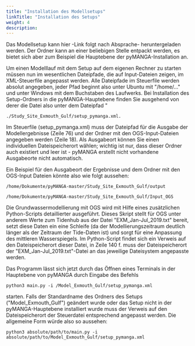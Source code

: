 ```yaml
---
title: "Installation des Modellsetups"
linkTitle: "Installation des Setups"
weight: 4
description:
---
```


Das Modellsetup kann hier -Link folgt nach Absprache- heruntergeladen werden. Der Ordner kann an einer beliebigen Stelle entpackt werden, es bietet sich aber zum Beispiel die Hauptebene der pyMANGA-Installation an.

Um einen Modelllauf mit dem Setup auf dem eigenen Rechner zu starten müssen nun im wesentlichen Dateipfade, die auf Input-Dateien zeigen, im XML-Steuerfile angepasst werden. Alle Dateipfade im Steuerfile werden absolut angegeben, jeder Pfad beginnt also unter Ubuntu mit "/home/..." und unter Windows mit dem Buchstaben des Laufwerks. Bei Installation des Setup-Ordners in die pyMANGA-Hauptebene finden Sie ausgehend von derer die Datei also unter dem Dateipfad "

	./Study_Site_Exmouth_Gulf/setup_pymanga.xml.

Im Steuerfile (setup_pymanga.xml) muss der Dateipfad für die Ausgabe der Modellergebnisse (Zeile 76) und der Ordner mit den OGS-Input-Dateien angegeben werden (Zeile 18). Als Ausgabeort können Sie einen individuellen Dateispeicherort wählen; wichtig ist nur, dass dieser Ordner auch existiert und leer ist - pyMANGA erstellt nicht vorhandene Ausgabeorte nicht automatisch.

Ein Beispiel für den Ausgabeort der Ergebnisse und dem Ordner mit den OGS-Input Dateien könnte also wie folgt aussehen:

	/home/Dokumente/pyMANGA-master/Study_Site_Exmouth_Gulf/output

	/home/Dokumente/pyMANGA-master/Study_Site_Exmouth_Gulf/Input_OGS


Die Grundwassermodellierung mit OGS wird mit Hilfe eines zusätzlichen Python-Scripts detaillierter ausgeführt. Dieses Skript stellt für OGS unter anderem Werte zum Tidenhub aus der Datei "EXM_Jan-Jul_2019.txt" bereit, setzt diese Daten ein eine Schleife (da der Modellierungszeitraum deutlich länger als der Zeitraum der Tide-Daten ist) und sorgt für eine Anpassung des mittleren Wasserspiegels. Im Python-Script findet sich ein Verweis auf den Dateispeicherort dieser Datei, in Zeile 140 f. muss der Dateispeicherort der "EXM_Jan-Jul_2019.txt"-Datei an das jeweilige Dateisystem angepasste werden.

Das Programm lässt sich jetzt durch das Öffnen eines Terminals in der Hauptebene von pyMANGA durch Eingabe des Befehls 

	python3 main.py -i /Model_Exmouth_Gulf/setup_pymanga.xml

starten. Falls der Standardname des Ordners des Setups ("Model_Exmouth_Gulf") geändert wurde oder das Setup nicht in der pyMANGA-Hauptebene installiert wurde muss der Verweis auf den Dateispeicherort der Steuerdatei entsprechend angepasst werden. Die allgemeine Form würde also so aussehen:

	python3 absolute/path/to/main.py -i absolute/path/to/Model_Exmouth_Gulf/setup_pymanga.xml
